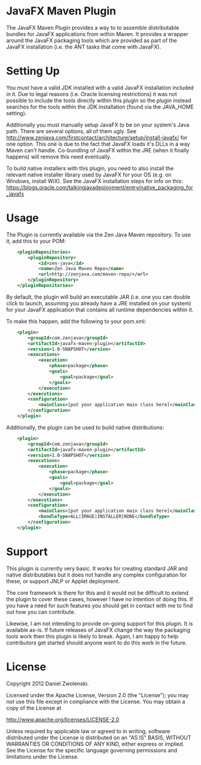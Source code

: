 JavaFX Maven Plugin
===================

The JavaFX Maven Plugin provides a way to to assemble distributable bundles for JavaFX applications from within Maven.
It provides a wrapper around the JavaFX packaging tools which are provided as part of the JavaFX installation (i.e. the
ANT tasks that come with JavaFX).


Setting Up
============

You must have a valid JDK installed with a valid JavaFX installation included in it. Due to legal reasons (i.e. Oracle
licensing restrictions) it was not possible to include the tools directly within this plugin so the plugin instead
searches for the tools within the JDK installation (found via the JAVA_HOME setting).

Additionally you must manually setup JavaFX to be on your system's Java path. There are several options, all of them
ugly. See http://www.zenjava.com/firstcontact/architecture/setup/install-javafx/ for one option. This one is due to the
fact that JavaFX loads it's DLLs in a way Maven can't handle. Co-bundling of JavaFX within the JRE (when it finally
happens) will remove this need eventually.

To build native installers with this plugin, you need to also install the relevant native installer library used by
JavaFX for your OS (e.g. on Windows, install WiX). See the JavaFX installation steps for info on this: https://blogs.oracle.com/talkingjavadeployment/entry/native_packaging_for_javafx


Usage
=============

The Plugin is currently available via the Zen Java Maven repository. To use it, add this to your POM:

``` xml
    <pluginRepositories>
        <pluginRepository>
            <id>zen-java</id>
            <name>Zen Java Maven Repo</name>
            <url>http://zenjava.com/maven-repo/</url>
        </pluginRepository>
    </pluginRepositories>
```

By default, the plugin will build an executable JAR (i.e. one you can double click to launch, assuming you already have
a JRE installed on your system) for your JavaFX application that contains all runtime dependencies within it.

To make this happen, add the following to your pom.xml:

``` xml
    <plugin>
        <groupId>com.zenjava</groupId>
        <artifactId>javafx-maven-plugin</artifactId>
        <version>1.0-SNAPSHOT</version>
        <executions>
            <execution>
                <phase>package</phase>
                <goals>
                    <goal>package</goal>
                </goals>
            </execution>
        </executions>
        <configuration>
            <mainClass>[put your application main class here]</mainClass>
        </configuration>
    </plugin>
```

Additionally, the plugin can be used to build native distributions:

``` xml
    <plugin>
        <groupId>com.zenjava</groupId>
        <artifactId>javafx-maven-plugin</artifactId>
        <version>1.0-SNAPSHOT</version>
        <executions>
            <execution>
                <phase>package</phase>
                <goals>
                    <goal>package</goal>
                </goals>
            </execution>
        </executions>
        <configuration>
            <mainClass>[put your application main class here]</mainClass>
            <bundleType>ALL|IMAGE|INSTALLER|NONE</bundleType>
        </configuration>
    </plugin>
```


Support
=======

This plugin is currently very basic. It works for creating standard JAR and native distributables but it does not handle
any complex configuration for these, or support JNLP or Applet deployment.

The core framework is there for this and it would not be difficult to extend the plugin to cover these cases, however
I have no intention of doing this. If you have a need for such features you should get in contact with me to find out
how you can contribute.

Likewise, I am not intending to provide on-going support for this plugin. It is available as-is. If future releases of
JavaFX change the way the packaging tools work then this plugin is likely to break. Again, I am happy to help
contributors get started should anyone want to do this work in the future.


License
=======

Copyright 2012 Daniel Zwolenski.

Licensed under the Apache License, Version 2.0 (the "License"); you may not use this file except in compliance with the License. You may obtain a copy of the License at

   http://www.apache.org/licenses/LICENSE-2.0

Unless required by applicable law or agreed to in writing, software distributed under the License is distributed on an "AS IS" BASIS, WITHOUT WARRANTIES OR CONDITIONS OF ANY KIND, either express or implied. See the License for the specific language governing permissions and limitations under the License.

